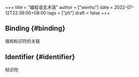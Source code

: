 +++
title = "编程语言术语"
author = ["wenhu"]
date = 2022-07-12T22:39:00+08:00
tags = ["plt"]
draft = false
+++

## Binding {#binding}

值和标识符的关联


## Identifier {#identifier}

标识符
